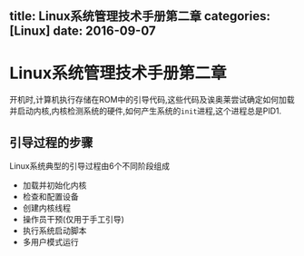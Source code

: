 title: Linux系统管理技术手册第二章
categories: [Linux]
date: 2016-09-07
---
# Linux系统管理技术手册第二章
开机时,计算机执行存储在ROM中的引导代码,这些代码及诶奥莱尝试确定如何加载并启动内核,内核检测系统的硬件,如何产生系统的`init`进程,这个进程总是PID1.

## 引导过程的步骤
Linux系统典型的引导过程由6个不同阶段组成
- 加载并初始化内核
- 检查和配置设备
- 创建内核线程
- 操作员干预(仅用于手工引导)
- 执行系统启动脚本
- 多用户模式运行


